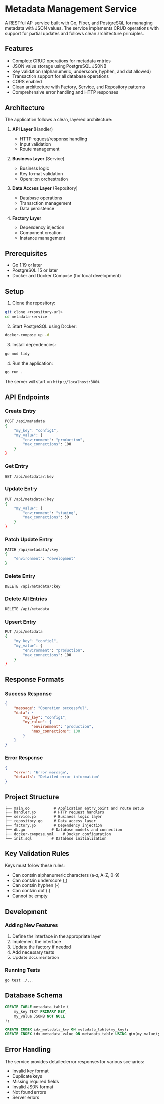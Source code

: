 # Metadata Management Service

A RESTful API service built with Go, Fiber, and PostgreSQL for managing metadata with JSON values. The service implements CRUD operations with support for partial updates and follows clean architecture principles.

## Features

- Complete CRUD operations for metadata entries
- JSON value storage using PostgreSQL JSONB
- Key validation (alphanumeric, underscore, hyphen, and dot allowed)
- Transaction support for all database operations
- CORS enabled
- Clean architecture with Factory, Service, and Repository patterns
- Comprehensive error handling and HTTP responses

## Architecture

The application follows a clean, layered architecture:

1. **API Layer** (Handler)
   - HTTP request/response handling
   - Input validation
   - Route management

2. **Business Layer** (Service)
   - Business logic
   - Key format validation
   - Operation orchestration

3. **Data Access Layer** (Repository)
   - Database operations
   - Transaction management
   - Data persistence

4. **Factory Layer**
   - Dependency injection
   - Component creation
   - Instance management

## Prerequisites

- Go 1.19 or later
- PostgreSQL 15 or later
- Docker and Docker Compose (for local development)

## Setup

1. Clone the repository:
```bash
git clone <repository-url>
cd metadata-service
```

2. Start PostgreSQL using Docker:
```bash
docker-compose up -d
```

3. Install dependencies:
```bash
go mod tidy
```

4. Run the application:
```bash
go run .
```

The server will start on `http://localhost:3000`.

## API Endpoints

### Create Entry
```bash
POST /api/metadata
{
    "my_key": "config1",
    "my_value": {
        "environment": "production",
        "max_connections": 100
    }
}
```

### Get Entry
```bash
GET /api/metadata/:key
```

### Update Entry
```bash
PUT /api/metadata/:key
{
    "my_value": {
        "environment": "staging",
        "max_connections": 50
    }
}
```

### Patch Update Entry
```bash
PATCH /api/metadata/:key
{
    "environment": "development"
}
```

### Delete Entry
```bash
DELETE /api/metadata/:key
```

### Delete All Entries
```bash
DELETE /api/metadata
```

### Upsert Entry
```bash
PUT /api/metadata
{
    "my_key": "config1",
    "my_value": {
        "environment": "production",
        "max_connections": 100
    }
}
```

## Response Formats

### Success Response
```json
{
    "message": "Operation successful",
    "data": {
        "my_key": "config1",
        "my_value": {
            "environment": "production",
            "max_connections": 100
        }
    }
}
```

### Error Response
```json
{
    "error": "Error message",
    "details": "Detailed error information"
}
```

## Project Structure

```
├── main.go           # Application entry point and route setup
├── handler.go        # HTTP request handlers
├── service.go        # Business logic layer
├── repository.go     # Data access layer
├── factory.go        # Dependency injection
├── db.go            # Database models and connection
├── docker-compose.yml    # Docker configuration
└── init.sql         # Database initialization
```

## Key Validation Rules

Keys must follow these rules:
- Can contain alphanumeric characters (a-z, A-Z, 0-9)
- Can contain underscore (_)
- Can contain hyphen (-)
- Can contain dot (.)
- Cannot be empty

## Development

### Adding New Features

1. Define the interface in the appropriate layer
2. Implement the interface
3. Update the factory if needed
4. Add necessary tests
5. Update documentation

### Running Tests
```bash
go test ./...
```

## Database Schema

```sql
CREATE TABLE metadata_table (
    my_key TEXT PRIMARY KEY,
    my_value JSONB NOT NULL
);

CREATE INDEX idx_metadata_key ON metadata_table(my_key);
CREATE INDEX idx_metadata_value ON metadata_table USING gin(my_value);
```

## Error Handling

The service provides detailed error responses for various scenarios:
- Invalid key format
- Duplicate keys
- Missing required fields
- Invalid JSON format
- Not found errors
- Server errors